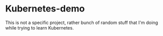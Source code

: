 # Kubernetes-demo

This is not a specific project, rather bunch of random stuff that I'm doing while trying to learn Kubernetes.
